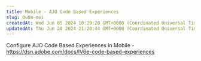 ```yaml
---
title: Mobile - AJO Code Based Experiences
slug: Ou8m-moi
createdAt: Wed Jun 05 2024 10:29:20 GMT+0000 (Coordinated Universal Time)
updatedAt: Thu Jun 20 2024 21:20:44 GMT+0000 (Coordinated Universal Time)
---
```


Configure AJO Code Based Experiences in Mobile - <https://dsn.adobe.com/docs/lV6e-code-based-experiences>
